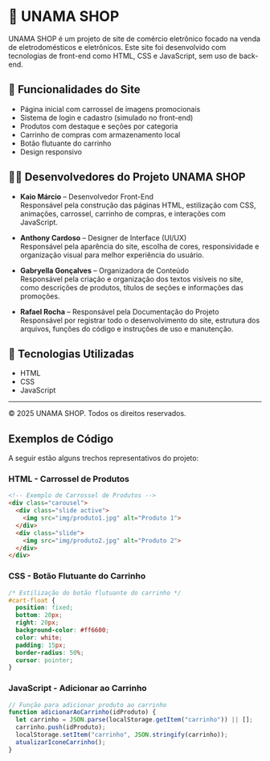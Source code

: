 # 🛒 UNAMA SHOP

UNAMA SHOP é um projeto de site de comércio eletrônico focado na venda de eletrodomésticos e eletrônicos. Este site foi desenvolvido com tecnologias de front-end como HTML, CSS e JavaScript, sem uso de back-end.

## 📄 Funcionalidades do Site

- Página inicial com carrossel de imagens promocionais
- Sistema de login e cadastro (simulado no front-end)
- Produtos com destaque e seções por categoria
- Carrinho de compras com armazenamento local
- Botão flutuante do carrinho
- Design responsivo

## 👨‍💻 Desenvolvedores do Projeto UNAMA SHOP

- **Kaio Márcio** – Desenvolvedor Front-End  
  Responsável pela construção das páginas HTML, estilização com CSS, animações, carrossel, carrinho de compras, e interações com JavaScript.

- **Anthony Cardoso** – Designer de Interface (UI/UX)  
  Responsável pela aparência do site, escolha de cores, responsividade e organização visual para melhor experiência do usuário.

- **Gabryella Gonçalves** – Organizadora de Conteúdo  
  Responsável pela criação e organização dos textos visíveis no site, como descrições de produtos, títulos de seções e informações das promoções.

- **Rafael Rocha** – Responsável pela Documentação do Projeto  
  Responsável por registrar todo o desenvolvimento do site, estrutura dos arquivos, funções do código e instruções de uso e manutenção.

## 📁 Tecnologias Utilizadas

- HTML
- CSS
- JavaScript 

---

© 2025 UNAMA SHOP. Todos os direitos reservados.



## Exemplos de Código

A seguir estão alguns trechos representativos do projeto:

### HTML - Carrossel de Produtos
```html
<!-- Exemplo de Carrossel de Produtos -->
<div class="carousel">
  <div class="slide active">
    <img src="img/produto1.jpg" alt="Produto 1">
  </div>
  <div class="slide">
    <img src="img/produto2.jpg" alt="Produto 2">
  </div>
</div>
```

### CSS - Botão Flutuante do Carrinho
```css
/* Estilização do botão flutuante do carrinho */
#cart-float {
  position: fixed;
  bottom: 20px;
  right: 20px;
  background-color: #ff6600;
  color: white;
  padding: 15px;
  border-radius: 50%;
  cursor: pointer;
}
```

### JavaScript - Adicionar ao Carrinho
```javascript
// Função para adicionar produto ao carrinho
function adicionarAoCarrinho(idProduto) {
  let carrinho = JSON.parse(localStorage.getItem("carrinho")) || [];
  carrinho.push(idProduto);
  localStorage.setItem("carrinho", JSON.stringify(carrinho));
  atualizarIconeCarrinho();
}
```


